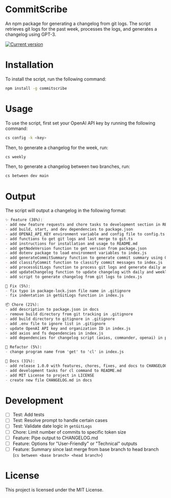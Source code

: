 # CommitScribe
An npm package for generating a changelog from git logs. The script retrieves git logs for the past week, processes the logs, and generates a changelog using GPT-3.

<a href="https://www.npmjs.com/package/commitscribe"><img src="https://img.shields.io/npm/v/commitscribe" alt="Current version"></a>

# Installation
To install the script, run the following command:

```sh
npm install -g commitscribe
```

# Usage
To use the script, first set your OpenAI API key by running the following command:

```sh
cs config -k <key>
```

Then, to generate a changelog for the week, run:
```sh
cs weekly
```

Then, to generate a changelog between two branches, run:
```sh
cs between dev main
```

# Output
The script will output a changelog in the following format:
```md
✨ Feature (38%):
- add new feature requests and chore tasks to development section in README.md
- add build, start, and dev dependencies to package.json
- add OPENAI_API_KEY environment variable and config file to config.ts
- add functions to get git logs and last merge to git.ts
- add instructions for installation and usage to README.md
- add getNodeVersion function to get version from package.json
- add dotenv package to load environment variables to index.js
- add generateCommitSummary function to generate commit summary using OpenAI API to index.js
- add classifyCommit function to classify commit messages to index.js
- add processGitLogs function to process git logs and generate daily and weekly summaries to index.js
- add updateChangelog function to update changelog with daily and weekly summaries to index.js
- add script to generate changelog from git logs to index.js

🐛 Fix (5%):
- fix typo in package-lock.json file name in .gitignore
- fix indentation in getGitLogs function in index.js

📦 Chore (21%):
- add description to package.json in docs
- remove build directory from git tracking in .gitignore
- add build directory to gitignore in .gitignore
- add .env file to ignore list in .gitignore
- update OpenAI API key and organization ID in index.js
- add axios and fs dependencies in index.js
- add dependencies for changelog script (axios, commander, openai) in package.json

🔄 Refactor (5%):
- change program name from 'get' to 'cl' in index.js

📝 Docs (31%):
- add release 1.0.0 with features, chores, fixes, and docs to CHANGELOG.md
- add development tasks for cl command to README.md
- add MIT License to project in LICENSE
- create new file CHANGELOG.md in docs
```

# Development
- [ ] Test: Add tests
- [ ] Test: Resolve prompt to handle certain cases
- [ ] Test: Validate date logic in `getGitLogs`
- [ ] Chore: Limit number of commits to specific token size
- [ ] Feature: Pipe output to CHANGELOG.md
- [ ] Feature: Options for "User-Friendly" or "Technical" outputs
- [ ] Feature: Summary since last merge from base branch to head branch (`cs between <base branch> <head branch>`)

# License
This project is licensed under the MIT License.